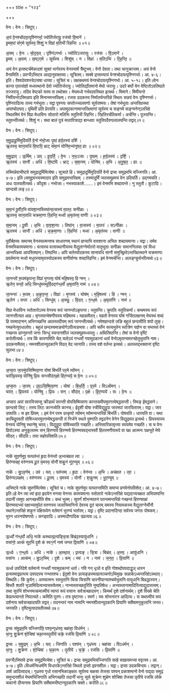 +++
title = "१२३"

+++


वेनः। वेनः। त्रिष्टुप्।

अ॒यं वे॒नश्चो॑दय॒त्पृश्नि॑गर्भा॒ ज्योति॑र्जरायू॒ रज॑सो वि॒माने॑ ।  
इ॒मम॒पां सं॑ग॒मे सूर्य॑स्य॒ शिशुं॒ न विप्रा॑ म॒तिभी॑ रिहन्ति ॥ ०१॥

अ॒यम् । वे॒नः । चो॒द॒य॒त् । पृश्नि॑ऽगर्भाः । ज्योतिः॑ऽजरायुः । रज॑सः । वि॒ऽमाने॑ ।  
इ॒मम् । अ॒पाम् । स॒म्ऽग॒मे । सूर्य॑स्य । शिशु॑म् । न । विप्राः॑ । म॒तिऽभिः॑ । रि॒ह॒न्ति॒ ॥

अयं वेन इत्यष्टर्चमेकादशं सूक्तं भार्गवस्य वेनस्यार्षं त्रैष्टुभम्। वेनो देवता। तथा चानुक्रान्तम्। अयं वेनो वैन्यमिति। प्रवर्ग्येऽभिष्टव आद्यानुवक्तव्या। सूत्रितम्। स्रक्वे द्रप्सस्यायं वेनश्चोदयत्पृश्निगर्भाः। आ. ४-६। इति। वैश्वदेवशस्त्रेऽप्यषा धाय्या। सूत्रितं च। तक्षन्रथमयं वेनश्चोदयत्पृश्निगर्भाः। आ. ५-१८। इति॥वेनः कान्त एतत्संज्ञो मध्यस्थानो देवो ज्योतिर्जरायुः। ज्योतिर्द्योतमानो मेघो जरायुः। उदरे बर्घो येन वेष्टितोऽवतिष्ठते तज्जरायु। तदिव वेष्टको यस्य स तथोक्तः। मेघमध्ये गर्भवदवस्थित इत्यर्थः। मिमाने। मिमीयन्ते निर्मीयन्तेऽस्मिन्नाप इति मिनानमन्तरिक्षम्। रजस उदकस्य निर्मातर्यन्तरिक्षे स्थितः सन्नयं वेनः पृश्निगर्भाः। पृश्निरादित्यः तस्य गर्भभूताः। यद्वा पृश्नयः सप्तोज्ज्वलवर्णाः सूर्यरश्मयः। तेषां गर्भभूताः अन्तरिक्षस्था अपश्चोदयत्। पृथिवीं प्रति प्रेरयति। अपामुदकानामान्तरिक्ष्याणां सूर्यस्य च सङ्गमे सङ्ग्मनेन्ऽतरिक्षे स्थितमिमं वेनं विप्रा मेधाविनः सोतारो मतिभिः स्तुतिभी रिहन्ति। रिहतिरर्चतिकर्मा। अर्चन्ति। पूजयन्ति। स्तुवन्तीत्यर्थः। शिशुं न। यथा बालं पुत्रं मातापित्राद्या बान्धवाः स्तुतिपदैरुपलालयन्ति तद्वत्॥१॥

वेनः। वेनः। त्रिष्टुप्।

स॒मु॒द्रादू॒र्मिमुदि॑यर्ति वे॒नो न॑भो॒जाः पृ॒ष्ठं ह॑र्य॒तस्य॑ दर्शि ।  
ऋ॒तस्य॒ साना॒वधि॑ वि॒ष्टपि॒ भ्राट् स॑मा॒नं योनि॑म॒भ्य॑नूषत॒ व्राः ॥ ०२॥

स॒मु॒द्रात् । ऊ॒र्मिम् । उत् । इ॒य॒र्ति॒ । वे॒नः । न॒भः॒ऽजाः । पृ॒ष्ठम् । ह॒र्य॒तस्य॑ । द॒र्शि॒ ।  
ऋ॒तस्य॑ । सानौ॑ । अधि॑ । वि॒ष्टपि॑ । भ्राट् । स॒मा॒नम् । योनि॑म् । अ॒भि । अ॒नू॒ष॒त॒ । व्राः ॥

तस्मिन्नेवाभीष्टवे समुद्रादूर्मिमित्येषा। सूत्र्यते हि। समुद्रादूर्मिमुदियर्ति वेनो द्रप्सः समुद्रमभि यज्जिगति। आ. ४-७। इति॥समुद्द्रवन्त्यस्मादाप इति समुद्रमन्तरिक्षम् । तस्मादूर्मिं जलसमूहमयं वेन उदियर्ति। उद्गमयति। अधः पातयतीत्यर्थः। कीदृशः। नभोजाः। नभस्याकाशे.......। इमं वेनमभि शब्दायन्ते। नु स्तुतौ। कुटादिः। छान्दसो लङ्॥२॥

वेनः। वेनः। त्रिष्टुप्।

स॒मा॒नं पू॒र्वीर॒भि वा॑वशा॒नास्तिष्ठ॑न्व॒त्सस्य॑ मा॒तरः॒ सनी॑ळाः ।  
ऋ॒तस्य॒ साना॒वधि॑ चक्रमा॒णा रि॒हन्ति॒ मध्वो॑ अ॒मृत॑स्य॒ वाणीः॑ ॥ ०३॥

स॒मा॒नम् । पू॒र्वीः । अ॒भि । वा॒व॒शा॒नाः । तिष्ठ॑न् । व॒त्सस्य॑ । मा॒तरः॑ । सऽनी॑ळाः ।  
ऋ॒तस्य॑ । सानौ॑ । अधि॑ । च॒क्र॒मा॒णाः । रि॒हन्ति॑ । मध्वः॑ । अ॒मृत॑स्य । वाणीः॑ ॥

पूर्वीर्बह्व्यः समानम् वेनस्यात्मनश्च साधारणम् स्थानं प्राप्याभि वावशाना अभितः शब्दायमानाः। यद्वा। तमेव वेनमभिकामयमानाः। वत्सस्य वत्सस्थानीयस्य वैद्युताग्नेर्मातरो मातृभूताः सनीळाः समाननिलयाः एवं विधा आन्तरिक्ष्या आपस्तिष्ठन्। तिष्ठन्ति। अपि चर्तस्योदकस्य सानावधि सानौ समुच्छ्रितेऽन्तरिक्षस्थाने चक्रमाणाः प्रवर्तमाना मध्वो मधुरस्यामृतस्योदकस्य वाणीर्वाण्यः शब्दारिहन्ति। इमं वेनमर्चन्ति। अलङ्ग्कुर्वन्तीत्यर्थः॥३॥

वेनः। वेनः। त्रिष्टुप्।

जा॒नन्तो॑ रू॒पम॑कृपन्त॒ विप्रा॑ मृ॒गस्य॒ घोषं॑ महि॒षस्य॒ हि ग्मन् ।  
ऋ॒तेन॒ यन्तो॒ अधि॒ सिन्धु॑मस्थुर्वि॒दद्ग॑न्ध॒र्वो अ॒मृता॑नि॒ नाम॑ ॥ ०४॥

जा॒नन्तः॑ । रू॒पम् । अ॒कृ॒प॒न्त॒ । विप्राः॑ । मृ॒गस्य॑ । घोष॑म् । म॒हि॒षस्य॑ । हि । ग्मन् ।  
ऋ॒तेन॑ । यन्तः॑ । अधि॑ । सिन्धु॑म् । अ॒स्थुः॒ । वि॒दत् । ग॒न्ध॒र्वः । अ॒मृता॑नि । नाम॑ ॥

विप्रा मेधाविनः स्तोतारोऽस्य वेनस्य रूपं जानन्तोऽकृपन्त। स्तुवन्ति। क्रुपतिः स्तुतिकर्मा। कथमस्य रूपं जानन्तीत्यत आह। मृगस्यान्वेषणीयस्य महिषस्य। महन्नामैतत्। महतो वेनस्य घोषं गर्जितलक्षनम् मेघस्थं शब्दं हि यस्माद्ग्मन् अभिगच्छन्ति आतस्तदीयम् रूपं जानन्तीत्यर्थः। गमेश्छान्दसे लङि बहुलं छन्दसीति शपो लुक्। गमहनेत्युपधालोपः। बहुलं छन्दस्यमाङ्योगेऽपीत्यडभावः। अपि चर्तेन सत्यभुतेन स्तोत्रेण यज्ञेन वा यम्तस्तं वेनं गच्छन्तः प्राप्नुवन्तो जनाः सिन्धुं स्यन्दनशीलं जलसमूहमध्यस्तुः। अथितिष्ठन्ति। तेषां स वेनो वृष्टिं करोतीत्यर्थः। तत्र किं कारणमिति चेत् यतोऽयं गन्धर्वो गवामुदकानां धर्ता वेनोऽमृतान्यमरनहेतुभूतानि नाम। उदकनामैतत्। नमनशीलान्युदकानि विदत् वेद जानाति। तस्य वशे वर्तन्त इत्यर्थः। अतस्तद्भक्तानां वृष्टिः सुलभा॥४॥

वेनः। वेनः। त्रिष्टुप्।

अ॒प्स॒रा जा॒रमु॑पसिष्मिया॒णा योषा॑ बिभर्ति पर॒मे व्यो॑मन् ।  
चर॑त्प्रि॒यस्य॒ योनि॑षु प्रि॒यः सन्त्सीद॑त्प॒क्षे हि॑र॒ण्यये॒ स वे॒नः ॥ ०५॥

अ॒प्स॒राः । जा॒रम् । उ॒प॒ऽसि॒ष्मि॒या॒णा । योषा॑ । बि॒भ॒र्ति॒ । प॒र॒मे । विऽओ॑मन् ।  
चर॑त् । प्रि॒यस्य॑ । योनि॑षु । प्रि॒यः । सन् । सीद॑त् । प॒क्षे । हि॒र॒ण्यये॑ । सः । वे॒नः ॥

अप्सरा अपां सारयित्र्यप्सु क्रीडार्थं सरन्ती वोपसिष्मियाणा कान्तसमीपमुपगत्येषद्धसन्ती। स्मिङ् ईषद्धसने। छान्दसो लिट्। तस्य लिटः कानज्वेति कानच्। ईदृशी योषा स्त्रीविद्युद्रूपा जारमपां जारयितारम्। यद्वा। जार उपपतिः। स इव प्रियम् । इमं वेनं परम उत्कृष्टे व्योमन् व्योमन्यन्तरिक्षे बिभर्ति। पोषयति। धारयति वा। यथा काचिद्रूपवती योषिज्जारमुपगम्येषद्धसन्ती तं निर्जने स्थले पुष्णाति तद्वदनेन वेनेन विद्युद्रमत इत्यर्थः। प्रियस्यास्य वेनस्य योनिषु स्थानेषु चरत्। विद्युद्रूपा योषिच्चरति गच्छति। अभिसारिकावृत्त्या स्वयमेव गच्छति। स च वेनः प्रियोऽस्या अनुकूलतमः सन् हिरण्यये हिरण्मये हिरण्मयवद्भास्वर्वे हितरमणीयरूपे वा पक्ष आत्मनः पक्षभूते मेघे सीदत्। सीदति। तया सहोपविशति॥५॥

वेनः। वेनः। त्रिष्टुप्।

नाके॑ सुप॒र्णमुप॒ यत्पत॑न्तं हृ॒दा वेन॑न्तो अ॒भ्यच॑क्षत त्वा ।  
हिर॑ण्यपक्षं॒ वरु॑णस्य दू॒तं य॒मस्य॒ योनौ॑ शकु॒नं भु॑र॒ण्युम् ॥ ०६॥

नाके॑ । सु॒ऽप॒र्णम् । उप॑ । यत् । पत॑न्तम् । हृ॒दा । वेन॑न्तः । अ॒भि । अच॑क्षत । त्वा॒ ।  
हिर॑ण्यऽपक्ष॑म् । वरु॑णस्य । दू॒तम् । य॒मस्य॑ । योनौ॑ । श॒कु॒नम् । भु॒र॒ण्युम् ॥

अभिष्टवे नाके सुपर्णमित्येषा। सूत्रितं च। नाके सुपर्णमुप यत्पतन्तमिति समाप्य प्रणवेनोपविशेत्। आ. ४-७। इति॥हे वेन त्वा त्वां हृदा हृदयेन मनसा वेनन्तः कामयमानाः स्तोतारो नाकेऽन्तरिक्षे यद्यदाभ्यचक्षत अभिपश्यन्ति तदानीं त्वमुप आगच्छसीति शेषः। कथं भुतम्। सुपर्णं शोभनपतनं पतन्तमन्तरिक्षे गच्छन्तं हिरण्यपक्षं हिरण्मयाभ्यां पक्षाभ्यामुपेतं वरुणस्य जलाभिमानिनो देवस्य दूतं चारम् यमस्य नियामकस्य वैद्युताग्नेर्योनौ स्थानेऽन्तरिक्षे शकुनं पक्षिरूपेण वर्तमानं भुरण्यं भर्तारम्। यद्वा। वृष्टि प्रदानादिन्दा सर्वस्य जगतः पोषकम्। भुरन धारनपोषणयोः। कण्ड्वादिः। अस्मादौणादिक उप्रत्ययः॥६॥

वेनः। वेनः। त्रिष्टुप्।

ऊ॒र्ध्वो ग॑न्ध॒र्वो अधि॒ नाके॑ अस्थात्प्र॒त्यङ्चि॒त्रा बिभ्र॑द॒स्यायु॑धानि ।  
वसा॑नो॒ अत्कं॑ सुर॒भिं दृ॒शे कं स्व१॒॑र्ण नाम॑ जनत प्रि॒याणि॑ ॥ ०७॥

ऊ॒र्ध्वः । ग॒न्ध॒र्वः । अधि॑ । नाके॑ । अ॒स्था॒त् । प्र॒त्यङ् । चि॒त्रा । बिभ्र॑त् । अ॒स्य॒ । आयु॑धानि ।  
वसा॑नः । अत्क॑म् । सु॒ऽर॒भिम् । दृ॒शे । कम् । स्वः॑ । न । नाम॑ । ज॒न॒त॒ । प्रि॒याणि॑ ॥

ऊर्ध्व उपरिदेशे वर्तमानो गन्धर्वो गवामुदकानां धर्ता। गवि गन् धृञो व इति गोशब्दोपपदाद्धृञ् धारन इत्यस्माद्वप्रत्य्त्य उपपदस्य गन्भावश्च। ईदृशो वेनः प्रत्यङ्ङस्मत्प्रत्यञ्चनोऽभिमुखः सन्नाकेऽध्यन्तरिक्षेऽस्थात्। तिष्थति। किं कुर्वन्। अस्यात्मनः स्वभुतानि चित्रा चित्राणि चारनीयान्याश्चर्यभुतानि वायुधानि बिभ्रद्धारयन्। बिभर्तेः शतरि भृञामिदित्यभ्यासस्येत्वम्। नाभ्यस्ताच्छतुरिति नुम्प्रतिषेधः। अभ्यस्तानामादिरित्याद्युदात्तत्वम्। तथा सुरभिं शोभनमत्कमात्मीयं व्याप्तं रूपं वसानः सर्वत्राच्छादयन्। किमर्थं दृशे दर्शनार्थम्। दृशे विख्ये चेति केप्रत्य्त्यान्तो निपात्यते। कमिति पूरणः। तत्र दृष्टान्तः। स्वर्ण। स्वः शोभनारन आदित्यः। स यथात्मीयं रूपं दर्शनाय सर्वत्राच्छादयति तद्वत्। तदनन्तरं नाम नामानि नमनशीलान्युदकानि प्रियाणि सर्वेषामनुकूलानि जनत। जनयति। वृष्टिमुत्पादयतीत्यर्थः॥७॥

वेनः। वेनः। त्रिष्टुप्।

द्र॒प्सः स॑मु॒द्रम॒भि यज्जिगा॑ति॒ पश्य॒न्गृध्र॑स्य॒ चक्ष॑सा॒ विध॑र्मन् ।  
भा॒नुः शु॒क्रेण॑ शो॒चिषा॑ चका॒नस्तृ॒तीये॑ चक्रे॒ रज॑सि प्रि॒याणि॑ ॥ ०८॥

द्र॒प्सः । स॒मु॒द्रम् । अ॒भि । यत् । जिगा॑ति । पश्य॑न् । गृध्र॑स्य । चक्ष॑सा । विऽध॑र्मन् ।  
भा॒नुः । शु॒क्रेण॑ । शो॒चिषा॑ । च॒का॒नः । तृ॒तीये॑ । च॒क्रे॒ । रज॑सि । प्रि॒याणि॑ ॥

प्रवर्ग्येऽभिष्तवे द्रप्सः समुद्रमित्येषा। सुत्रितं च। द्रप्सः समुद्रमभियज्जिगाति सखे सखायमभ्या ववृत्स्व। आ. ४-७। इति।विधर्मन्विधर्मणि विधारकेऽन्तरिक्षे स्थितो द्रप्सो द्रवनशीलः। यद्वा। द्रप्सा उदकबिन्दवः। तद्वान्। अर्श आदित्वादच्। गृध्रस्य गृधो रसानभिकाङ्क्षतः सूर्यस्य चक्षसा तेजसा पश्यन् प्रकाशमानो वेनो यद्यदा समुद्रं समुन्दनशीलं मेघमभिजिगाति अभिगच्छति तदानीं भानुः सूर्यः शुक्रेण शुभ्रेण शोचिषा तेजसा तृतीये रजसि लोके चकानो दीप्यनामः प्रियाणि सर्वेषामभीष्टान्युदकानि चक्ते। करोति॥८॥